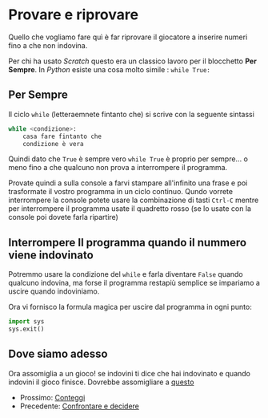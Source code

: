 # Provare e riprovare

Quello che vogliamo fare quì è far riprovare il giocatore a inserire numeri fino a che non indovina.

Per chi ha usato *Scratch* questo era un classico lavoro per il blocchetto **Per Sempre**. In *Python* esiste una cosa 
molto simile : `while True:`

## Per Sempre

Il ciclo `while` (letteraemnete fintanto che) si scrive con la seguente sintassi

```python
while <condizione>:
    casa fare fintanto che
    condizione è vera
```

Quindi dato che `True` è sempre vero `while True` è proprio per sempre... o meno fino a che qualcuno non prova a 
interrompere il programma.

Provate quindi a sulla console a farvi stampare all'infinito una frase e poi trasformate il vostro programma in un 
ciclo continuo. Qundo vorrete interrompere la console potete usare la combinazione di tasti `Ctrl-C` mentre per
interrompere il programma usate il quadretto rosso (se lo usate con la console poi dovete farla ripartire)

## Interrompere Il programma quando il nummero viene indovinato

Potremmo usare la condizione del `while` e farla diventare `False` quando qualcuno indovina, ma forse il programma
restapiù semplice se impariamo a uscire quando indoviniamo.

Ora vi fornisco la formula magica per uscire dal programma in ogni punto:

```python
import sys
sys.exit()
```
## Dove siamo adesso

Ora assomiglia a un gioco! se indovini ti dice che hai indovinato e quando indovini il gioco finisce. Dovrebbe
assomigliare a [questo](ciclo.py)

* Prossimo: [Conteggi](conteggi.md)
* Precedente: [Confrontare e decidere](confrontare.md)